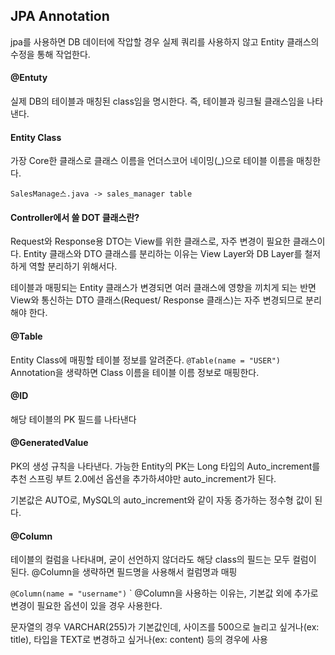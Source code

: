 ## JPA Annotation

jpa를 사용하면 DB 데이터에 작압할 경우 실제 쿼리를 사용하지 않고 Entity 클래스의 수정을 통해 작업한다.

#### @Entuty

실제 DB의 테이블과 매칭된 class임을 명시한다.
즉, 테이블과 링크될 클래스임을 나타낸다.

#### Entity Class

가장 Core한 클래스로 클래스 이름을 언더스코어 네이밍(_)으로 테이블 이름을 매칭한다.

`SalesManage스.java -> sales_manager table`

#### Controller에서 쓸 DOT 클래스란?

Request와 Response용 DTO는 View를 위한 클래스로, 자주 변경이 필요한 클래스이다.
Entity 클래스와 DTO 클래스를 분리하는 이유는 View Layer와 DB Layer를 철저하게 역할 분리하기 위해서다.

테이블과 매핑되는 Entity 클래스가 변경되면 여러 클래스에 영향을 끼치게 되는 반면 View와 통신하는 DTO 클래스(Request/ Response 클래스)는 자주 변경되므로 분리해야 한다.

#### @Table

Entity Class에 매핑할 테이블 정보를 알려준다.
`@Table(name = "USER")`
Annotation을 생략하면 Class 이름을 테이블 이름 정보로 매핑한다.

#### @ID
해당 테이블의 PK 필드를 나타낸다

#### @GeneratedValue

PK의 생성 규칙을 나타낸다.
가능한 Entity의 PK는 Long 타입의 Auto_increment를 추천
스프링 부트 2.0에선 옵션을 추가하셔야만 auto_increment가 된다.

기본값은 AUTO로, MySQL의 auto_increment와 같이 자동 증가하는 정수형 값이 된다.

#### @Column

테이블의 컬럼을 나타내며, 굳이 선언하지 않더라도 해당 class의 필드는 모두 컬럼이 된다.
@Column을 생략하면 필드명을 사용해서 컬럼명과 매핑

`@Column(name = "username")`
`
@Column을 사용하는 이유는, 기본값 외에 추가로 변경이 필요한 옵션이 있을 경우 사용한다.

문자열의 경우 VARCHAR(255)가 기본값인데, 사이즈를 500으로 늘리고 싶거나(ex: title),
타입을 TEXT로 변경하고 싶거나(ex: content) 등의 경우에 사용

